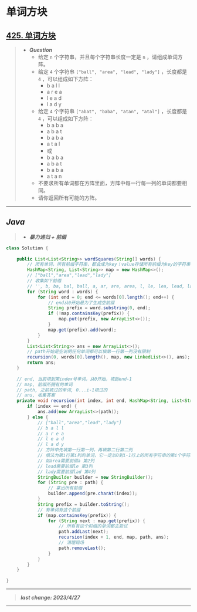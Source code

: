 # 单词方块

## [425. 单词方块](https://leetcode.cn/problems/word-squares/)

> - ***Question***
>   - 给定 `n` 个字符串，并且每个字符串长度一定是 `n` ，请组成单词方阵。
>   - 给定 `4` 个字符串 `["ball", "area", "lead", "lady"]` ，长度都是 `4` ，可以组成如下方阵：
>     - b a l l
>     - a r e a
>     - l e a d
>     - l a d y
>   - 给定 `4` 个字符串 `["abat", "baba", "atan", "atal"]` ，长度都是 `4` ，可以组成如下方阵：
>     - b a b a
>     - a b a t
>     - b a b a
>     - a t a l
>     - 或
>     - b a b a
>     - a b a t
>     - b a b a
>     - a t a n
>   - 不要求所有单词都在方阵里面，方阵中每一行每一列的单词都要相同。
>   - 请你返回所有可能的方阵。

---

## *Java*

> - ***暴力递归 + 前缀***

```java
class Solution {
    
    public List<List<String>> wordSquares(String[] words) {
        // 所有单词，所有前缀字符串，都会成为key！value存储所有前缀为key的字符串
        HashMap<String, List<String>> map = new HashMap<>();
        // ["ball","area","lead","lady"]
        // 收集如下前缀
        // '', b, ba, bal, ball, a, ar, are, area, l, le, lea, lead, la, lad, lady
        for (String word : words) {
            for (int end = 0; end <= words[0].length(); end++) {
                // end从0开始是为了生成空前缀
                String prefix = word.substring(0, end);
                if (!map.containsKey(prefix)) {
                    map.put(prefix, new ArrayList<>());
                }
                map.get(prefix).add(word);
            }
        }
        List<List<String>> ans = new ArrayList<>();
        // path开始是空说明任何单词都可以填第一行第一列没有限制
        recursion(0, words[0].length(), map, new LinkedList<>(), ans);
        return ans;
    }
    
    // end, 当前填到第index号单词，从0开始，填到end-1
    // map, 前缀所拥有的单词
    // path, 之前填过的单词, 0...i-1填过的
    // ans, 收集答案
    private void recursion(int index, int end, HashMap<String, List<String>> map, LinkedList<String> path, List<List<String>> ans) {
        if (index == end) {
            ans.add(new ArrayList<>(path));
        } else {
            // ["ball","area","lead","lady"]
            // b a l l
            // a r e a
            // l e a d
            // l a d y
            // 方阵中先填第一行第一列，再填第二行第二列
            // 填法为第i行第i列的单词，它一定以0到i-1行上的所有字符串的第i个字符组成的串作为前缀
            // 如area需要前缀a 第2列
            // lead需要前缀le 第3列
            // lady需要前缀lad 第4列
            StringBuilder builder = new StringBuilder();
            for (String pre : path) {
                // 拿出所有前缀
                builder.append(pre.charAt(index));
            }
            String prefix = builder.toString();
            // 有单词有这个前缀
            if (map.containsKey(prefix)) {
                for (String next : map.get(prefix)) {
                    // 所有有这个前缀的单词都去尝试
                    path.addLast(next);
                    recursion(index + 1, end, map, path, ans);
                    // 清理现场
                    path.removeLast();
                }
            }
        }
    }
    
}
```

---

> ***last change: 2023/4/27***

---
